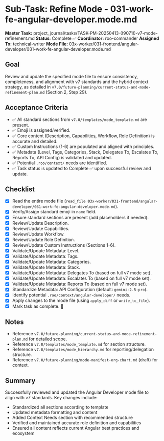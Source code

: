 # Sub-Task: Refine Mode - 031-work-fe-angular-developer.mode.md

**Master Task:** project_journal/tasks/TASK-PM-20250413-090710-v7-mode-refinement.md
**Status:** Complete ✅
**Coordinator:** roo-commander
**Assigned To:** technical-writer
**Mode File:** 03x-worker/031-frontend/angular-developer/031-work-fe-angular-developer.mode.md

## Goal
Review and update the specified mode file to ensure consistency, completeness, and alignment with v7 standards and the hybrid context strategy, as detailed in `v7.0/future-planning/current-status-and-mode-refinement-plan.md` (Section 2, Step 29).

## Acceptance Criteria
- ✅ All standard sections from `v7.0/templates/mode_template.md` are present.
- ✅ Emoji is assigned/verified.
- ✅ Core content (Description, Capabilities, Workflow, Role Definition) is accurate and detailed.
- ✅ Custom Instructions (1-6) are populated and aligned with principles.
- ✅ Metadata (Level, Tags, Categories, Stack, Delegates To, Escalates To, Reports To, API Config) is validated and updated.
- ✅ Potential `.roo/context/` needs are identified.
- ✅ Task status is updated to Complete ✅ upon successful review and update.

## Checklist
- [x] Read the entire mode file (`read_file 03x-worker/031-frontend/angular-developer/031-work-fe-angular-developer.mode.md`).
- [x] Verify/Assign standard emoji in `name` field.
- [x] Ensure standard sections are present (add placeholders if needed).
- [x] Review/Update Description.
- [x] Review/Update Capabilities.
- [x] Review/Update Workflow.
- [x] Review/Update Role Definition.
- [x] Review/Update Custom Instructions (Sections 1-6).
- [x] Validate/Update Metadata: Level.
- [x] Validate/Update Metadata: Tags.
- [x] Validate/Update Metadata: Categories.
- [x] Validate/Update Metadata: Stack.
- [x] Validate/Update Metadata: Delegates To (based on full v7 mode set).
- [x] Validate/Update Metadata: Escalates To (based on full v7 mode set).
- [x] Validate/Update Metadata: Reports To (based on full v7 mode set).
- [x] Standardize Metadata: API Configuration (default: `gemini-2.5-pro`).
- [x] Identify potential `.roo/context/angular-developer/` needs.
- [x] Apply changes to the mode file (using `apply_diff` or `write_to_file`).
- [x] Mark task as complete. 📣

## Notes
*   Reference `v7.0/future-planning/current-status-and-mode-refinement-plan.md` for detailed scope.
*   Reference `v7.0/templates/mode_template.md` for section structure.
*   Reference `v7.0/templates/mode_hierarchy.md` for reporting/delegation structure.
*   Reference `v7.0/future-planning/mode-manifest-org-chart.md` (draft) for context.

## Summary
Successfully reviewed and updated the Angular Developer mode file to align with v7 standards. Key changes include:
- Standardized all sections according to template
- Updated metadata formatting and content
- Added Context Needs section with recommended structure
- Verified and maintained accurate role definition and capabilities
- Ensured all content reflects current Angular best practices and ecosystem
